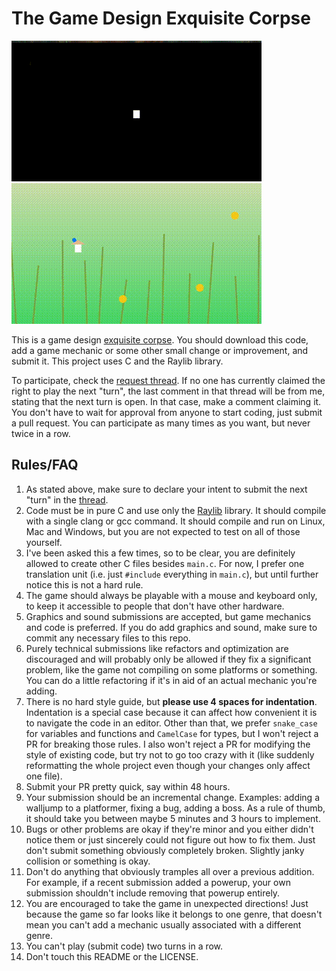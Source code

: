 # The Game Design Exquisite Corpse

![dfdf](docs/video1.gif) ![](docs/video2.gif)

This is a game design [exquisite corpse](https://en.wikipedia.org/wiki/Exquisite_corpse). You should download this code, add a game mechanic or some other small change or improvement, and submit it. This project uses C and the Raylib library.

To participate, check the [request thread](https://github.com/geajack/gdxc/issues/1). If no one has currently claimed the right to play the next "turn", the last comment in that thread will be from me, stating that the next turn is open. In that case, make a comment claiming it. You don't have to wait for approval from anyone to start coding, just submit a pull request. You can participate as many times as you want, but never twice in a row.

## Rules/FAQ

1. As stated above, make sure to declare your intent to submit the next "turn" in the [thread](https://github.com/geajack/gdxc/issues/1).
2. Code must be in pure C and use only the [Raylib](https://www.raylib.com/) library. It should compile with a single clang or gcc command. It should compile and run on Linux, Mac and Windows, but you are not expected to test on all of those yourself.
3. I've been asked this a few times, so to be clear, you are definitely allowed to create other C files besides `main.c`. For now, I prefer one translation unit (i.e. just `#include` everything in `main.c`), but until further notice this is not a hard rule.
4. The game should always be playable with a mouse and keyboard only, to keep it accessible to people that don't have other hardware.
5. Graphics and sound submissions are accepted, but game mechanics and code is preferred. If you do add graphics and sound, make sure to commit any necessary files to this repo.
6. Purely technical submissions like refactors and optimization are discouraged and will probably only be allowed if they fix a significant problem, like the game not compiling on some platforms or something. You can do a little refactoring if it's in aid of an actual mechanic you're adding.
7. There is no hard style guide, but **please use 4 spaces for indentation**. Indentation is a special case because it can affect how convenient it is to navigate the code in an editor. Other than that, we prefer `snake_case` for variables and functions and `CamelCase` for types, but I won't reject a PR for breaking those rules. I also won't reject a PR for modifying the style of existing code, but try not to go too crazy with it (like suddenly reformatting the whole project even though your changes only affect one file).
8. Submit your PR pretty quick, say within 48 hours.
9. Your submission should be an incremental change. Examples: adding a walljump to a platformer, fixing a bug, adding a boss. As a rule of thumb, it should take you between maybe 5 minutes and 3 hours to implement.
10. Bugs or other problems are okay if they're minor and you either didn't notice them or just sincerely could not figure out how to fix them. Just don't submit something obviously completely broken. Slightly janky collision or something is okay.
11. Don't do anything that obviously tramples all over a previous addition. For example, if a recent submission added a powerup, your own submission shouldn't include removing that powerup entirely.
12. You are encouraged to take the game in unexpected directions! Just because the game so far looks like it belongs to one genre, that doesn't mean you can't add a mechanic usually associated with a different genre.
13. You can't play (submit code) two turns in a row.
14. Don't touch this README or the LICENSE.